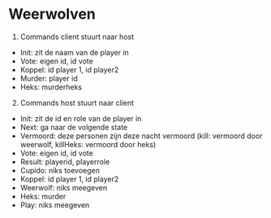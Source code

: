# Weerwolven

1.	Commands client stuurt naar host
-	Init: zit de naam van de player in
-	Vote: eigen id, id vote
-	Koppel: id player 1, id player2
-	Murder: player id
-	Heks: murderheks


2.	Commands host stuurt naar client
-	Init: zit de id en role van de player in
-	Next: ga naar de volgende state
-	Vermoord: deze personen zijn deze nacht vermoord (kill: vermoord door weerwolf, killHeks:	vermoord door heks)
-	Vote: eigen id, id vote
-	Result: playerid, playerrole
-	Cupido: niks toevoegen
-	Koppel: id player 1, id player2
-	Weerwolf: niks meegeven
-	Heks: murder
-	Play: niks meegeven

